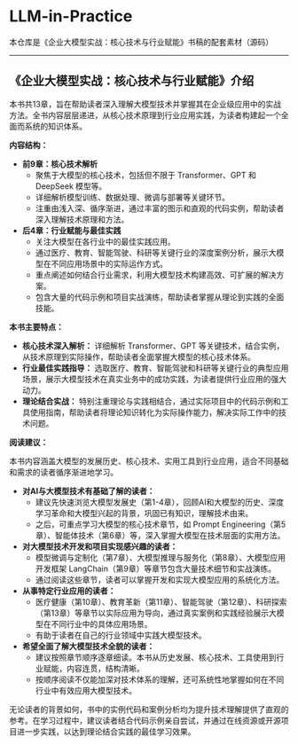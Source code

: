 # LLM-in-Practice
本仓库是《企业大模型实战：核心技术与行业赋能》书稿的配套素材（源码）

------

## 《企业大模型实战：核心技术与行业赋能》介绍

本书共13章，旨在帮助读者深入理解大模型技术并掌握其在企业级应用中的实战方法。全书内容层层递进，从核心技术原理到行业应用实践，为读者构建起一个全面而系统的知识体系。

**内容结构：**

- **前9章：核心技术解析**
  - 聚焦于大模型的核心技术，包括但不限于 Transformer、GPT 和 DeepSeek 模型等。
  - 详细解析模型训练、数据处理、微调与部署等关键环节。
  - 注重由浅入深、循序渐进，通过丰富的图示和直观的代码实例，帮助读者深入理解技术原理和方法。
- **后4章：行业赋能与最佳实践**
  - 关注大模型在各行业中的最佳实践应用。
  - 通过医疗、教育、智能驾驶、科研等关键行业的深度案例分析，展示大模型在不同应用场景中的实际运作方式。
  - 重点阐述如何结合行业需求，利用大模型技术构建高效、可扩展的解决方案。
  - 包含大量的代码示例和项目实战演练，帮助读者掌握从理论到实践的全面技能。

**本书主要特点：**

- **核心技术深入解析：** 详细解析 Transformer、GPT 等关键技术，结合实例，从技术原理到实际操作，帮助读者全面掌握大模型的核心技术体系。
- **行业最佳实践指导：** 选取医疗、教育、智能驾驶和科研等关键行业的典型应用场景，展示大模型技术在真实业务中的成功实践，为读者提供行业应用的强大动力。
- **理论结合实战：** 特别注重理论与实践相结合，通过实际项目中的代码示例和工具使用指南，帮助读者将理论知识转化为实际操作能力，解决实际工作中的技术问题。

**阅读建议：**

本书内容涵盖大模型的发展历史、核心技术、实用工具到行业应用，适合不同基础和需求的读者循序渐进地学习。

- **对AI与大模型技术有基础了解的读者：**
  - 建议先快速浏览大模型发展史（第1-4章），回顾AI和大模型的历史、深度学习革命和大模型兴起的背景，巩固已有知识，理解技术由来。
  - 之后，可重点学习大模型的核心技术章节，如 Prompt Engineering（第5章）、智能体技术（第6章）等，深入掌握大模型在技术层面的实用方法。
- **对大模型技术开发和项目实现感兴趣的读者：**
  - 模型微调与定制化（第7章）、大模型推理与服务化（第8章）、大模型应用开发框架 LangChain（第9章）等章节包含大量技术细节和实战演练。
  - 通过阅读这些章节，读者可以掌握开发和实现大模型应用的系统化方法。
- **从事特定行业应用的读者：**
  - 医疗健康（第10章）、教育革新（第11章）、智能驾驶（第12章）、科研探索（第13章）等章节以实际应用为导向，通过真实案例和实践经验展示大模型在不同行业中的具体应用场景。
  - 有助于读者在自己的行业领域中实践大模型技术。
- **希望全面了解大模型技术全貌的读者：**
  - 建议按照章节顺序逐章细读。本书从历史发展、核心技术、工具使用到行业赋能，内容连贯，结构清晰。
  - 按顺序阅读不仅能加深对技术体系的理解，还可系统性地掌握如何在不同行业中有效应用大模型技术。

无论读者的背景如何，书中的实例代码和案例分析均为提升技术理解提供了直观的参考。在学习过程中，建议读者结合代码示例亲自尝试，并通过在线资源或开源项目进一步实践，以达到理论结合实践的最佳学习效果。

